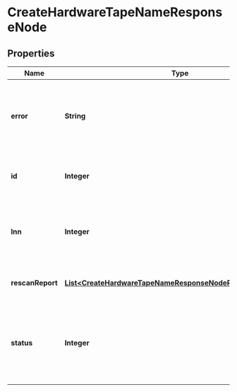 
# CreateHardwareTapeNameResponseNode

## Properties
Name | Type | Description | Notes
------------ | ------------- | ------------- | -------------
**error** | **String** | Error message, if the HTTP status returned from this node was not 200. |  [optional]
**id** | **Integer** | Node ID of the node reporting this information. |  [optional]
**lnn** | **Integer** | Logical node number of the node reporting this information. |  [optional]
**rescanReport** | [**List&lt;CreateHardwareTapeNameResponseNodeRescanReportItem&gt;**](CreateHardwareTapeNameResponseNodeRescanReportItem.md) | A list of device rescan status |  [optional]
**status** | **Integer** | Status of the HTTP response from this node if not 200.  If 200, this field does not appear. |  [optional]



